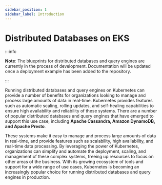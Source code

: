 ```yaml
---
sidebar_position: 1
sidebar_label: Introduction
---
```


# Distributed Databases on EKS

:::info

**Note**: The blueprints for distributed databases and query engines are currently in the process of development. 
Documentation will be updated once a deployment example has been added to the repository.

:::

Running distributed databases and query engines on Kubernetes can provide a number of benefits for organizations looking to manage and process large amounts of data in real-time. Kubernetes provides features such as automatic scaling, rolling updates, and self-healing capabilities to ensure high availability and reliability of these systems. There are a number of popular distributed databases and query engines that have emerged to support this use case, including **Apache Cassandra, Amazon DynamoDB, and Apache Presto**. 

These systems make it easy to manage and process large amounts of data in real-time, and provide features such as scalability, high availability, and real-time data processing. By leveraging the power of Kubernetes, organizations can simplify and automate the deployment, scaling, and management of these complex systems, freeing up resources to focus on other areas of the business. With its growing ecosystem of tools and support for a wide range of use cases, Kubernetes is becoming an increasingly popular choice for running distributed databases and query engines in production.
